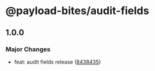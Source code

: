 # @payload-bites/audit-fields

## 1.0.0

### Major Changes

- feat: audit fields release ([8438435](https://github.com/rilrom/payload-bites/commit/8438435))
